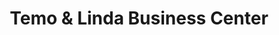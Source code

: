 ---
title: "Temo & Linda Business Center"
url: /monrovia/temo-und-linda-business-center/
shop: Lebensmittel
---